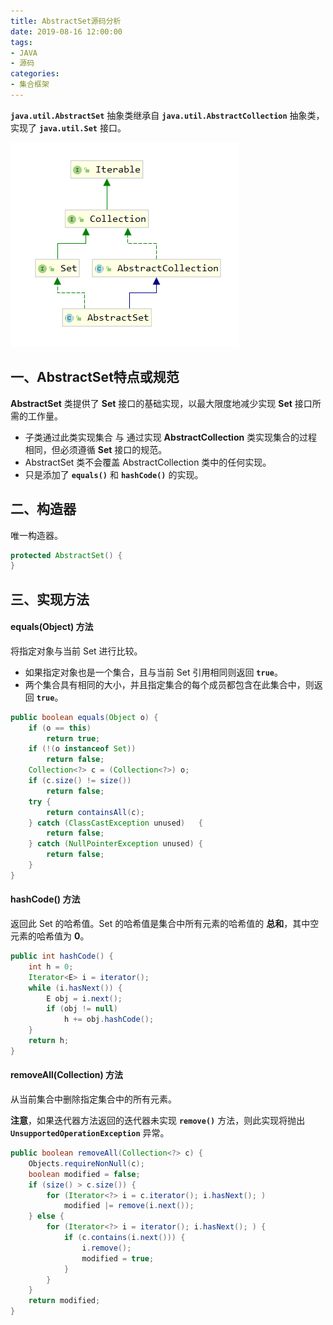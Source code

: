 ```yaml
---
title: AbstractSet源码分析
date: 2019-08-16 12:00:00
tags:
- JAVA
- 源码
categories:
- 集合框架
---
```


**`java.util.AbstractSet`** 抽象类继承自 **`java.util.AbstractCollection`** 抽象类，实现了 **`java.util.Set`** 接口。

![AbstractSet继承关系](AbstractSet-source-analysis/AbstractSet1.png "AbstractSet继承关系")

<!-- more -->

## 一、AbstractSet特点或规范

**AbstractSet** 类提供了 **Set** 接口的基础实现，以最大限度地减少实现 **Set** 接口所需的工作量。
- 子类通过此类实现集合 与 通过实现 **AbstractCollection** 类实现集合的过程相同，但必须遵循 **Set** 接口的规范。
- AbstractSet 类不会覆盖 AbstractCollection 类中的任何实现。
- 只是添加了 **`equals()`** 和 **`hashCode()`** 的实现。

## 二、构造器

唯一构造器。
```java
protected AbstractSet() {
}
```

## 三、实现方法

#### equals(Object) 方法

将指定对象与当前 Set 进行比较。
- 如果指定对象也是一个集合，且与当前 Set 引用相同则返回 **`true`**。
- 两个集合具有相同的大小，并且指定集合的每个成员都包含在此集合中，则返回 **`true`**。

```java
public boolean equals(Object o) {
    if (o == this)
        return true;
    if (!(o instanceof Set))
        return false;
    Collection<?> c = (Collection<?>) o;
    if (c.size() != size())
        return false;
    try {
        return containsAll(c);
    } catch (ClassCastException unused)   {
        return false;
    } catch (NullPointerException unused) {
        return false;
    }
}
```

#### hashCode() 方法

返回此 Set 的哈希值。Set 的哈希值是集合中所有元素的哈希值的 **总和**，其中空元素的哈希值为 **0**。

```java
public int hashCode() {
    int h = 0;
    Iterator<E> i = iterator();
    while (i.hasNext()) {
        E obj = i.next();
        if (obj != null)
            h += obj.hashCode();
    }
    return h;
}
```

#### removeAll(Collection) 方法

从当前集合中删除指定集合中的所有元素。

**注意**，如果迭代器方法返回的迭代器未实现 **`remove()`** 方法，则此实现将抛出 **`UnsupportedOperationException`** 异常。

```java
public boolean removeAll(Collection<?> c) {
    Objects.requireNonNull(c);
    boolean modified = false;
    if (size() > c.size()) {
        for (Iterator<?> i = c.iterator(); i.hasNext(); )
            modified |= remove(i.next());
    } else {
        for (Iterator<?> i = iterator(); i.hasNext(); ) {
            if (c.contains(i.next())) {
                i.remove();
                modified = true;
            }
        }
    }
    return modified;
}
```

